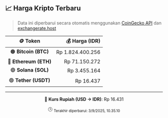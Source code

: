 

<!-- HARGA_KRIPTO -->
## 📈 Harga Kripto Terbaru

> Data ini diperbarui secara otomatis menggunakan [CoinGecko API](https://www.coingecko.com/) dan [exchangerate.host](https://exchangerate.host/)

<div align="center">

| 🪙 Token | 💰 Harga (IDR) |
|:------:|---------------:|
| 🟠 **Bitcoin (BTC)**   | Rp 1.824.400.256 |
| 🔵 **Ethereum (ETH)**  | Rp 71.150.272 |
| 🟣 **Solana (SOL)**    | Rp 3.455.164 |
| 🟢 **Tether (USDT)**   | Rp 16.437 |

---

💱 **Kurs Rupiah (USD → IDR)**: Rp 16.431

🕒 <sub>Terakhir diperbarui: 3/9/2025, 10.35.10</sub>

</div>
<!-- /HARGA_KRIPTO -->